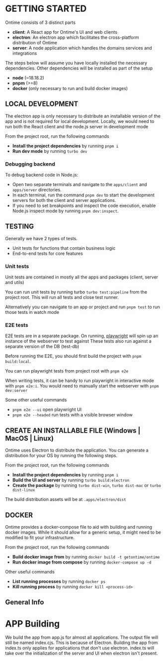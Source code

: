 # GETTING STARTED

Ontime consists of 3 distinct parts

- __client__: A React app for Ontime's UI and web clients
- __electron__: An electron app which facilitates the cross-platform distribution of Ontime
- __server__: A node application which handles the domains services and integrations

The steps below will assume you have locally installed the necessary dependencies.
Other dependencies will be installed as part of the setup

- __node__ (~18.18.2)
- __pnpm__ (>=8)
- __docker__ (only necessary to run and build docker images)

## LOCAL DEVELOPMENT

The electron app is only necessary to distribute an installable version of the app and is not required for local
development.
Locally, we would need to run both the React client and the node.js server in development mode

From the project root, run the following commands

- __Install the project dependencies__ by running `pnpm i`
- __Run dev mode__ by running `turbo dev`

### Debugging backend

To debug backend code in Node.js:

- Open two separate terminals and navigate to the `apps/client` and `apps/server` directories.
- In each terminal, run the command `pnpm dev` to start the development servers for both the client and server
  applications.
- If you need to set breakpoints and inspect the code execution, enable Node.js inspect mode by
  running `pnpm dev:inspect`.

## TESTING

Generally we have 2 types of tests.

- Unit tests for functions that contain business logic
- End-to-end tests for core features

### Unit tests

Unit tests are contained in mostly all the apps and packages (client, server and utils)

You can run unit tests by running turbo `turbo test:pipeline` from the project root.
This will run all tests and close test runner.

Alternatively you can navigate to an app or project and run `pnpm test` to run those tests in watch mode

### E2E tests

E2E tests are in a separate package. On running, [playwright](https://playwright.dev/) will spin up an instance of the
webserver to test against
These tests also run against a separate version of the DB (test-db)

Before running the E2E, you should first build the project with `pnpm build:local`.

You can run playwright tests from project root with `pnpm e2e`

When writing tests, it can be handy to run playwright in interactive mode with `pnpm e2e:i`. You would need to manually
start the webserver with `pnpm dev:server`

Some other useful commands

- `pnpm e2e --ui` open playwright UI
- `pnpm e2e --headed` run tests with a visible browser window

## CREATE AN INSTALLABLE FILE (Windows | MacOS | Linux)

Ontime uses Electron to distribute the application.
You can generate a distribution for your OS by running the following steps.

From the project root, run the following commands

- __Install the project dependencies__ by running `pnpm i`
- __Build the UI and server__ by running `turbo build:electron`
- __Create the package__ by running `turbo dist-win`, `turbo dist-mac` or `turbo dist-linux`

The build distribution assets will be at `.apps/electron/dist`

## DOCKER

Ontime provides a docker-compose file to aid with building and running docker images.
While it should allow for a generic setup, it might need to be modified to fit your infrastructure.

From the project root, run the following commands

- __Build docker image from__ by running `docker build -t getontime/ontime`
- __Run docker image from compose__ by running `docker-compose up -d`

Other useful commands

- __List running processes__ by running `docker ps`
- __Kill running process__ by running `docker kill <process-id>`

## General Info

# APP Building

We build the app from app.js for almost all applications. The output file will still be named index.cjs. This is because of Electron.
Building the app from index.ts only applies for applications that don't use electron. index.ts will take over the initialization of the server and UI when electron isn't present.
